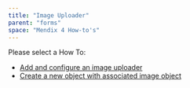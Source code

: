```yaml
---
title: "Image Uploader"
parent: "forms"
space: "Mendix 4 How-to's"
---
```

Please select a How To:

*   [Add and configure an image uploader](add-and-configure-an-image-uploader)
*   [Create a new object with associated image object](create-a-new-object-with-associated-image-object)
